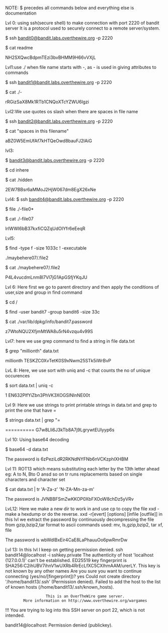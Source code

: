 NOTE: $ precedes all commands below and everything else is documentation

Lvl 0: 
using ssh(secure shell) to make connection with port 2220 of bandit server
It is a protocol used to securely connect to a remote server/system.

$ ssh bandit0@bandit.labs.overthewire.org -p 2220

$ cat readme

NH2SXQwcBdpmTEzi3bvBHMM9H66vVXjL

Lvl1:use ./ when file name starts with -, as - is used in giving attributes to commands

$ ssh bandit1@bandit.labs.overthewire.org -p 2220

$ cat ./-

rRGizSaX8Mk1RTb1CNQoXTcYZWU6lgzi

Lvl2:We use quotes os slash when there are spaces in file name

$ ssh bandit2@bandit.labs.overthewire.org -p 2220

$ cat "spaces in this filename"

aBZ0W5EmUfAf7kHTQeOwd8bauFJ2lAiG

lvl3:

$ bandit3@bandit.labs.overthewire.org -p 2220

$ cd inhere

$ cat .hidden

2EW7BBsr6aMMoJ2HjW067dm8EgX26xNe

Lvl4:
$ ssh bandit4@bandit.labs.overthewire.org -p 2220

$ file ./-file0*

$ cat ./-file07

lrIWWI6bB37kxfiCQZqUdOIYfr6eEeqR

Lvl5:

$ find -type f -size 1033c ! -executable

./maybehere07/.file2

$ cat ./maybehere07/.file2

P4L4vucdmLnm8I7Vl7jG1ApGSfjYKqJU

Lvl 6:
Here first we go to parent directory and then apply the conditions of user,size and group in find command

$ cd /

$ find -user bandit7 -group bandit6 -size 33c

$ cat ./var/lib/dpkg/info/bandit7.password

z7WtoNQU2XfjmMtWA8u5rN4vzqu4v99S

Lvl7:
here we use grep command to find a string in file data.txt

$ grep "millionth" data.txt

millionth	TESKZC0XvTetK0S9xNwm25STk5iWrBvP

LvL 8:
Here, we use sort with uniq and -c that counts the no of unique occurences

$ sort data.txt | uniq -c

1 EN632PlfYiZbn3PhVK3XOGSlNInNE00t

Lvl 9:
 Here we use strings to print printable strings in data.txt and grep to print the one that have =

$ strings data.txt | grep "=

========== G7w8LIi6J3kTb8A7j9LgrywtEUlyyp6s

Lvl 10:
Using base64 decoding

$ base64 -d data.txt

The password is 6zPeziLdR2RKNdNYFNb6nVCKzphlXHBM

Lvl 11:
ROT13 which means substituting each letter by the 13th letter ahead eg: A to N, Bto O ansd so on
tr runs replacements based on single characters and character set

$ cat data.txt | tr 'A-Za-z' 'N-ZA-Mn-za-m'

The password is JVNBBFSmZwKKOP0XbFXOoW8chDz5yVRv

LvL12:
Here we make a new dir to work in and use cp to copy the file
 xxd - make a hexdump or do the reverse. xxd -r[evert] [options] [infile [outfile]]
 in this lvl we extract the password by continuously decompressing the file from gzip,bzip2,tar format to ascii 
commands used: mv, ls,gzip,bzip2, tar xf, file

The password is wbWdlBxEir4CaE8LaPhauuOo6pwRmrDw

Lvl 13:
In this lvl I keep on getting permission denied.
ssh bandit14@localhost -i sshkey.private
The authenticity of host 'localhost (127.0.0.1)' can't be established.
ED25519 key fingerprint is SHA256:C2ihUBV7ihnV1wUXRb4RrEcLfXC5CXlhmAAM/urerLY.
This key is not known by any other names
Are you sure you want to continue connecting (yes/no/[fingerprint])? yes
Could not create directory '/home/bandit13/.ssh' (Permission denied).
Failed to add the host to the list of known hosts (/home/bandit13/.ssh/known_hosts).

                      This is an OverTheWire game server. 
            More information on http://www.overthewire.org/wargames

!!! You are trying to log into this SSH server on port 22, which is not intended.

bandit14@localhost: Permission denied (publickey).
